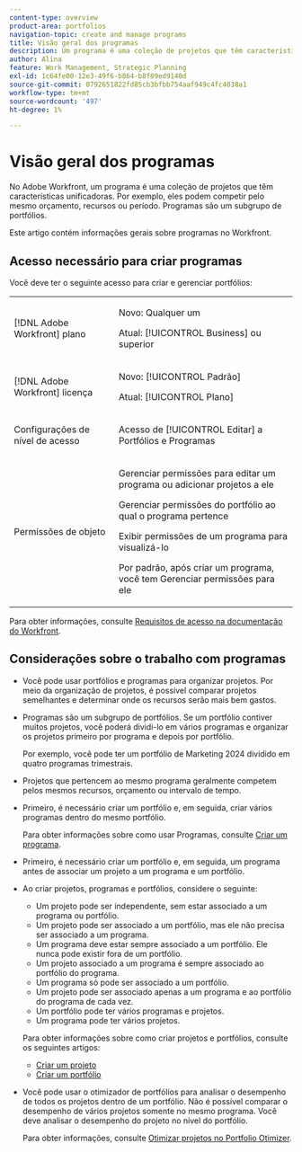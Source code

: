 ```yaml
---
content-type: overview
product-area: portfolios
navigation-topic: create and manage programs
title: Visão geral dos programas
description: Um programa é uma coleção de projetos que têm características unificadoras. Esses projetos geralmente competem pelos mesmos recursos, orçamento ou período. Programas são um subgrupo de portfólios. Você pode associar projetos a programas antes que eles sejam adicionados a um portfólio.
author: Alina
feature: Work Management, Strategic Planning
exl-id: 1c64fe00-12e3-49f6-b864-b8f89ed9140d
source-git-commit: 0792651822fd85cb3bfbb754aaf949c4fc4038a1
workflow-type: tm+mt
source-wordcount: '497'
ht-degree: 1%

---
```


# Visão geral dos programas

<!-- Audited: 09/2024 -->

No Adobe Workfront, um programa é uma coleção de projetos que têm características unificadoras. Por exemplo, eles podem competir pelo mesmo orçamento, recursos ou período. Programas são um subgrupo de portfólios.

Este artigo contém informações gerais sobre programas no Workfront.

## Acesso necessário para criar programas

<!--leave the table uncollapsed as this article is about access-->

Você deve ter o seguinte acesso para criar e gerenciar portfólios:

<table style="table-layout:auto"> 
 <col> 
 <col> 
 <tbody> 
  <tr> 
   <td role="rowheader">[!DNL Adobe Workfront] plano</td> 
   <td> <p>Novo: Qualquer um</p>
   <p>Atual: [!UICONTROL Business] ou superior</p> </td> 
  </tr> 
  <tr> 
   <td role="rowheader">[!DNL Adobe Workfront] licença</td> 
   <td> <p>Novo: [!UICONTROL Padrão]</p>
   <p>Atual: [!UICONTROL Plano] </p> </td> 
  </tr> 
  <tr> 
   <td role="rowheader">Configurações de nível de acesso</td> 
   <td> <p>Acesso de [!UICONTROL Editar] a Portfólios e Programas</p>  </td> 
  </tr> 
  <tr> 
   <td role="rowheader">Permissões de objeto</td> 
   <td> <p>Gerenciar permissões para editar um programa ou adicionar projetos a ele</p>
   <p>Gerenciar permissões do portfólio ao qual o programa pertence </p>
   <p>Exibir permissões de um programa para visualizá-lo</p>
   <p>Por padrão, após criar um programa, você tem Gerenciar permissões para ele</p> 
    </td> 
  </tr> 
 </tbody> 
</table>

Para obter informações, consulte [Requisitos de acesso na documentação do Workfront](/help/quicksilver/administration-and-setup/add-users/access-levels-and-object-permissions/access-level-requirements-in-documentation.md).


## Considerações sobre o trabalho com programas

* Você pode usar portfólios e programas para organizar projetos. Por meio da organização de projetos, é possível comparar projetos semelhantes e determinar onde os recursos serão mais bem gastos.

* Programas são um subgrupo de portfólios. Se um portfólio contiver muitos projetos, você poderá dividi-lo em vários programas e organizar os projetos primeiro por programa e depois por portfólio.

  Por exemplo, você pode ter um portfólio de Marketing 2024 dividido em quatro programas trimestrais.

* Projetos que pertencem ao mesmo programa geralmente competem pelos mesmos recursos, orçamento ou intervalo de tempo.

* Primeiro, é necessário criar um portfólio e, em seguida, criar vários programas dentro do mesmo portfólio.

  Para obter informações sobre como usar Programas, consulte [Criar um programa](../../../manage-work/portfolios/create-and-manage-programs/create-program.md).

* Primeiro, é necessário criar um portfólio e, em seguida, um programa antes de associar um projeto a um programa e um portfólio.

* Ao criar projetos, programas e portfólios, considere o seguinte:

   * Um projeto pode ser independente, sem estar associado a um programa ou portfólio.
   * Um projeto pode ser associado a um portfólio, mas ele não precisa ser associado a um programa.
   * Um programa deve estar sempre associado a um portfólio. Ele nunca pode existir fora de um portfólio.
   * Um projeto associado a um programa é sempre associado ao portfólio do programa.
   * Um programa só pode ser associado a um portfólio.
   * Um projeto pode ser associado apenas a um programa e ao portfólio do programa de cada vez.
   * Um portfólio pode ter vários programas e projetos.
   * Um programa pode ter vários projetos.

  Para obter informações sobre como criar projetos e portfólios, consulte os seguintes artigos:
   * [Criar um projeto](/help/quicksilver/manage-work/projects/create-projects/create-project.md)
   * [Criar um portfólio](/help/quicksilver/manage-work/portfolios/create-and-manage-portfolios/create-portfolios.md)


* Você pode usar o otimizador de portfólios para analisar o desempenho de todos os projetos dentro de um portfólio. Não é possível comparar o desempenho de vários projetos somente no mesmo programa. Você deve analisar o desempenho do projeto no nível do portfólio.

  Para obter informações, consulte [Otimizar projetos no Portfolio Otimizer](/help/quicksilver/manage-work/portfolios/portfolio-optimizer/optimize-projects-in-portfolio-optimizer.md).
